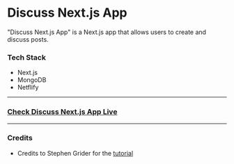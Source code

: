 # Discuss Next.js App
"Discuss Next.js App" is a Next.js app that allows users to create and discuss posts.

### Tech Stack
- Next.js
- MongoDB
- Netflify

--- 
### <a href="https://discuss-next-js-app.netlify.app/" target="_blank">Check Discuss Next.js App Live</a>
---

### Credits
- Credits to Stephen Grider for the <a href="https://www.udemy.com/course/next-js-the-complete-developers-guide" target="_blank">tutorial</a>
